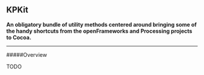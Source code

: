 KPKit
-----
**An obligatory bundle of utility methods centered around bringing some of the handy shortcuts from the openFrameworks and Processing projects to Cocoa.**

----

#####Overview

TODO